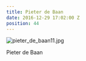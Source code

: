 ```yaml
---
title: Pieter de Baan
date: 2016-12-29 17:02:00 Z
position: 44
---
```


![pieter_de_baan11.jpg](/uploads/pieter_de_baan11.jpg)

Pieter de Baan